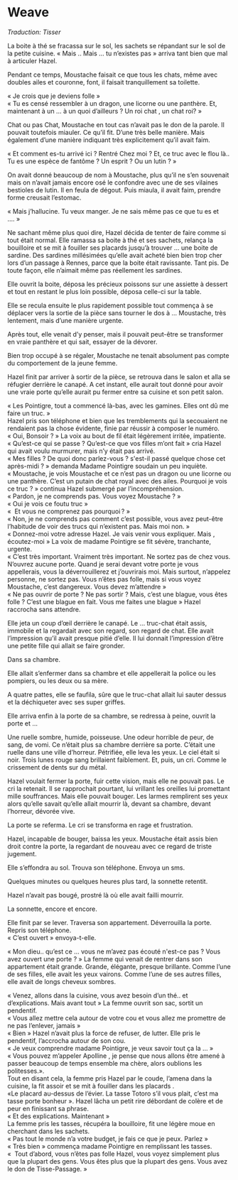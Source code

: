 # Weave

*Traduction: Tisser*

La boite à thé se fracassa sur le sol, les sachets se répandant sur le sol de la petite cuisine. 
« Mais .. Mais … tu n’existes pas » arriva tant bien que mal à articuler Hazel.

Pendant ce temps, Moustache faisait ce que tous les chats, même avec doubles ailes et couronne, font, il faisait tranquillement sa toilette. 

« Je crois que je deviens folle »  
« Tu es censé ressembler à un dragon, une licorne ou une panthère. Et, maintenant à un … à un quoi d’ailleurs ? Un roi chat , un chat roi? » 

Chat ou pas Chat, Moustache en tout cas n’avait pas le don de la parole. Il pouvait toutefois miauler. Ce qu’il fit. D’une très belle manière. Mais également d’une manière indiquant très explicitement qu’il avait faim.  

« Et comment es-tu arrivé ici ? Rentré Chez moi ? Et, ce truc avec le flou là.. Tu es une espèce de fantôme ? Un esprit ? Ou un lutin ? » 

On avait donné beaucoup de nom à Moustache, plus qu’il ne s’en souvenait mais on n’avait jamais encore osé le confondre avec une de ses vilaines bestioles de lutin. Il en feula de dégout. Puis miaula, il avait faim, prendre forme creusait l’estomac.  

« Mais j’hallucine. Tu veux manger. Je ne sais même pas ce que tu es et …. » 

Ne sachant même plus quoi dire, Hazel décida de tenter de faire comme si tout était normal. Elle ramassa sa boite à thé et ses sachets, relança la bouilloire et se mit à fouiller ses placards jusqu’à trouver … une boite de sardine. Des sardines millésimées qu’elle avait acheté bien bien trop cher lors d’un passage à Rennes, parce que la boite était ravissante. Tant pis. De toute façon, elle n’aimait même pas réellement les sardines. 

Elle ouvrit la boite, déposa les précieux poissons sur une assiette à dessert et tout en restant le plus loin possible, déposa celle-ci sur la table. 
  
Elle se recula ensuite le plus rapidement possible tout commença à se déplacer vers la sortie de la pièce sans tourner le dos à … Moustache, très lentement, mais d’une manière urgente. 

Après tout, elle venait d’y penser, mais il pouvait peut-être se transformer en vraie panthère et qui sait, essayer de la dévorer. 

Bien trop occupé à se régaler, Moustache ne tenait absolument pas compte du comportement de la jeune femme. 

Hazel finit par arriver à sortir de la pièce, se retrouva dans le salon et alla se réfugier derrière le canapé. A cet instant, elle aurait tout donné pour avoir une vraie porte qu’elle aurait pu fermer entre sa cuisine et son petit salon. 

« Les Pointigre, tout a commencé là-bas, avec les gamines. Elles ont dû me faire un truc. »  
Hazel pris son téléphone et bien que les tremblements qui la secouaient ne rendaient pas la chose évidente, finie par réussir à composer le numéro.    
« Oui, Bonsoir ? » La voix au bout de fil était légèrement irritée, impatiente.   
« Qu’est-ce qui se passe ? Qu’est-ce que vos filles m’ont fait » cria Hazel qui avait voulu murmurer, mais n’y était pas arrivé.   
« Mes filles ? De quoi donc parlez-vous ? s'est-il passé quelque chose cet après-midi ? » demanda Madame Pointigre soudain un peu inquiète.   
« Moustache, je vois Moustache et ce n’est pas un dragon ou une licorne ou une panthère. C’est un putain de chat royal avec des ailes. Pourquoi je vois ce truc ? »   continua Hazel submergé par l’incompréhension.   
« Pardon, je ne comprends pas. Vous voyez Moustache ? »   
« Oui je vois ce foutu truc »  
«  Et vous ne comprenez pas pourquoi ? »   
« Non, je ne comprends pas comment c’est possible, vous avez peut-être l’habitude de voir des trucs qui n’existent pas. Mais moi non. »   
« Donnez-moi votre adresse Hazel. Je vais venir vous expliquer. Mais , écoutez-moi » La voix de madame Pointigre se fit sévère, tranchante, urgente.    
« C’est très important. Vraiment très important. Ne sortez pas de chez vous.     N’ouvrez aucune porte. Quand je serai devant votre porte je vous appellerais, vous la déverrouillerez et j’ouvrirais moi. Mais surtout, n’appelez personne, ne sortez pas.   Vous n’êtes pas folle, mais si vous voyez Moustache, c’est dangereux. Vous devez m’attendre »    
« Ne pas ouvrir de porte ? Ne pas sortir ? Mais, c’est une blague, vous êtes folle ?   C’est une blague en fait. Vous me faites une blague » Hazel raccrocha sans attendre.    

Elle jeta un coup d’œil derrière le canapé. Le … truc-chat était assis, immobile et la regardait avec son regard, son regard de chat. Elle avait l’impression qu’il avait presque pitié d’elle. Il lui donnait l’impression d’être une petite fille qui allait se faire gronder.   

Dans sa chambre.    

Elle allait s’enfermer dans sa chambre et elle appellerait la police ou les pompiers, ou les deux ou sa mère.    

A quatre pattes, elle se faufila, sûre que le truc-chat allait lui sauter dessus et la déchiqueter avec ses super griffes.    

Elle arriva enfin à la porte de sa chambre, se redressa à peine, ouvrit la porte et …  

Une ruelle sombre, humide, poisseuse. Une odeur horrible de peur, de sang, de vomi. Ce n’était plus sa chambre derrière sa porte. C’était une ruelle dans une ville d’horreur. Pétrifiée, elle leva les yeux. Le ciel était si noir. Trois lunes rouge sang brillaient faiblement. Et, puis, un cri. Comme le crissement de dents sur du métal.   

Hazel voulait fermer la porte, fuir cette vision, mais elle ne pouvait pas. Le cri la retenait. Il se rapprochait pourtant, lui vrillant les oreilles lui promettant mille souffrances. Mais elle pouvait bouger. Les larmes remplirent ses yeux alors qu’elle savait qu’elle allait mourrir là, devant sa chambre, devant l’horreur, dévorée vive.   

La porte se referma. Le cri se transforma en rage et frustration.   

Hazel, incapable de bouger, baissa les yeux. Moustache était assis bien droit contre la porte, la regardant de nouveau avec ce regard de triste jugement.   

Elle s’effondra au sol. Trouva son téléphone. Envoya un sms.   


Quelques minutes ou quelques heures plus tard, la sonnette retentit.   

Hazel n’avait pas bougé, prostré là où elle avait failli mourrir.   

La sonnette, encore et encore.   

Elle finit par se lever. Traversa son appartement. Déverrouilla la porte. Repris son téléphone.    
« C’est ouvert » envoya-t-elle.    

« Mon dieu.. qu’est ce … vous ne m’avez pas écouté n'est-ce pas ? Vous avez ouvert une porte ? » La femme qui venait de rentrer dans son appartement était grande.   Grande, élégante, presque brillante. Comme l’une de ses filles, elle avait les yeux vairons. Comme l’une de ses autres filles, elle avait de longs cheveux sombres.  

« Venez, allons dans la cuisine, vous avez besoin d’un thé.. et d’explications. Mais avant tout » La femme ouvrit son sac, sortit un pendentif.     
« Vous allez mettre cela autour de votre cou et vous allez me promettre de ne pas l’enlever, jamais »     
« Bien » Hazel n’avait plus la force de refuser, de lutter. Elle pris le pendentif, l’accrocha autour de son cou.    
« Je veux comprendre madame Pointigre, je veux savoir tout ça la … »   
« Vous pouvez m’appeler Apolline , je pense que nous allons être amené à passer beaucoup de temps ensemble ma chère, alors oublions les politesses.».   
Tout en disant cela, la femme pris Hazel par le coude, l’amena dans la cuisine, la fit assoir et se mit à fouiller dans les placards .   
«Le placard au-dessus de l’évier. La tasse Totoro s’il vous plait, c’est ma tasse porte bonheur ». Hazel lâcha un petit rire débordant de colère et de peur en finissant sa phrase.   
« Et des explications. Maintenant »   
La femme pris les tasses, récupéra la bouilloire, fit une légère moue en cherchant dans les sachets.   
« Pas tout le monde n’a votre budget, je fais ce que je peux. Parlez »  
« Très bien » commença madame Pointigre en remplissant les tasses.   
«  Tout d’abord, vous n’êtes pas folle Hazel, vous voyez simplement plus que la plupart des gens. Vous êtes plus que la plupart des gens. Vous avez le don de Tisse-Passage. »   


